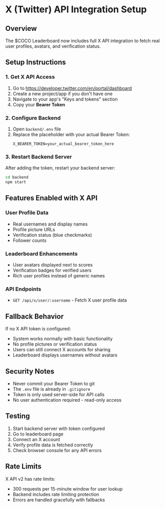 # X (Twitter) API Integration Setup

## Overview
The $COCO Leaderboard now includes full X API integration to fetch real user profiles, avatars, and verification status.

## Setup Instructions

### 1. Get X API Access
1. Go to https://developer.twitter.com/en/portal/dashboard
2. Create a new project/app if you don't have one
3. Navigate to your app's "Keys and tokens" section
4. Copy your **Bearer Token**

### 2. Configure Backend
1. Open `backend/.env` file
2. Replace the placeholder with your actual Bearer Token:
   ```
   X_BEARER_TOKEN=your_actual_bearer_token_here
   ```

### 3. Restart Backend Server
After adding the token, restart your backend server:
```bash
cd backend
npm start
```

## Features Enabled with X API

### User Profile Data
- Real usernames and display names
- Profile picture URLs
- Verification status (blue checkmarks)
- Follower counts

### Leaderboard Enhancements
- User avatars displayed next to scores
- Verification badges for verified users
- Rich user profiles instead of generic names

### API Endpoints
- `GET /api/x/user/:username` - Fetch X user profile data

## Fallback Behavior
If no X API token is configured:
- System works normally with basic functionality
- No profile pictures or verification status
- Users can still connect X accounts for sharing
- Leaderboard displays usernames without avatars

## Security Notes
- Never commit your Bearer Token to git
- The `.env` file is already in `.gitignore`
- Token is only used server-side for API calls
- No user authentication required - read-only access

## Testing
1. Start backend server with token configured
2. Go to leaderboard page
3. Connect an X account
4. Verify profile data is fetched correctly
5. Check browser console for any API errors

## Rate Limits
X API v2 has rate limits:
- 300 requests per 15-minute window for user lookup
- Backend includes rate limiting protection
- Errors are handled gracefully with fallbacks
